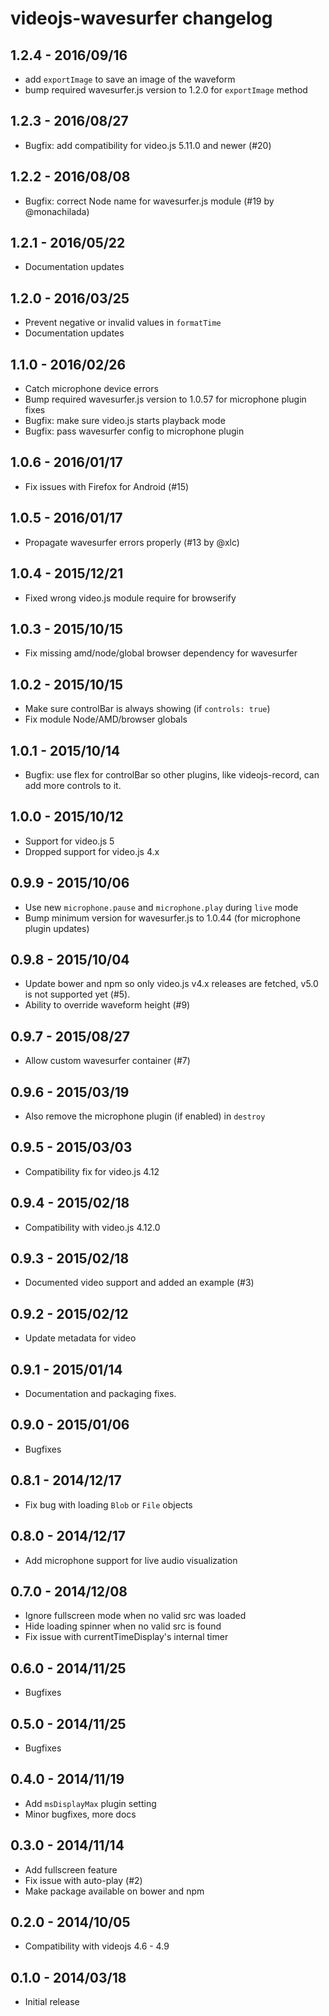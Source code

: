 videojs-wavesurfer changelog
============================

1.2.4 - 2016/09/16
------------------

- add `exportImage` to save an image of the waveform
- bump required wavesurfer.js version to 1.2.0 for `exportImage` method


1.2.3 - 2016/08/27
------------------

- Bugfix: add compatibility for video.js 5.11.0 and newer (#20)


1.2.2 - 2016/08/08
------------------

- Bugfix: correct Node name for wavesurfer.js module (#19 by @monachilada)


1.2.1 - 2016/05/22
------------------

- Documentation updates


1.2.0 - 2016/03/25
------------------

- Prevent negative or invalid values in `formatTime`
- Documentation updates


1.1.0 - 2016/02/26
------------------

- Catch microphone device errors
- Bump required wavesurfer.js version to 1.0.57 for microphone plugin fixes
- Bugfix: make sure video.js starts playback mode
- Bugfix: pass wavesurfer config to microphone plugin


1.0.6 - 2016/01/17
------------------

- Fix issues with Firefox for Android (#15)


1.0.5 - 2016/01/17
------------------

- Propagate wavesurfer errors properly (#13 by @xlc)


1.0.4 - 2015/12/21
------------------

- Fixed wrong video.js module require for browserify


1.0.3 - 2015/10/15
------------------

- Fix missing amd/node/global browser dependency for wavesurfer


1.0.2 - 2015/10/15
------------------

- Make sure controlBar is always showing (if `controls: true`)
- Fix module Node/AMD/browser globals


1.0.1 - 2015/10/14
------------------

 - Bugfix: use flex for controlBar so other plugins, like videojs-record, can add more controls to it.


1.0.0 - 2015/10/12
------------------

- Support for video.js 5
- Dropped support for video.js 4.x


0.9.9 - 2015/10/06
------------------

- Use new `microphone.pause` and `microphone.play` during `live` mode
- Bump minimum version for wavesurfer.js to 1.0.44 (for microphone plugin updates)


0.9.8 - 2015/10/04
------------------

- Update bower and npm so only video.js v4.x releases are fetched, v5.0 is not supported yet (#5).
- Ability to override waveform height (#9)


0.9.7 - 2015/08/27
------------------

- Allow custom wavesurfer container (#7)


0.9.6 - 2015/03/19
------------------

- Also remove the microphone plugin (if enabled) in `destroy`


0.9.5 - 2015/03/03
------------------

- Compatibility fix for video.js 4.12


0.9.4 - 2015/02/18
------------------

- Compatibility with video.js 4.12.0


0.9.3 - 2015/02/18
------------------

- Documented video support and added an example (#3)


0.9.2 - 2015/02/12
------------------

- Update metadata for video


0.9.1 - 2015/01/14
------------------

- Documentation and packaging fixes.


0.9.0 - 2015/01/06
------------------

- Bugfixes


0.8.1 - 2014/12/17
------------------

- Fix bug with loading `Blob` or `File` objects


0.8.0 - 2014/12/17
------------------

- Add microphone support for live audio visualization


0.7.0 - 2014/12/08
------------------

- Ignore fullscreen mode when no valid src was loaded
- Hide loading spinner when no valid src is found
- Fix issue with currentTimeDisplay's internal timer


0.6.0 - 2014/11/25
------------------

- Bugfixes


0.5.0 - 2014/11/25
------------------

- Bugfixes


0.4.0 - 2014/11/19
------------------

- Add `msDisplayMax` plugin setting
- Minor bugfixes, more docs


0.3.0 - 2014/11/14
------------------

- Add fullscreen feature
- Fix issue with auto-play (#2)
- Make package available on bower and npm


0.2.0 - 2014/10/05
------------------

- Compatibility with videojs 4.6 - 4.9


0.1.0 - 2014/03/18
------------------

- Initial release
